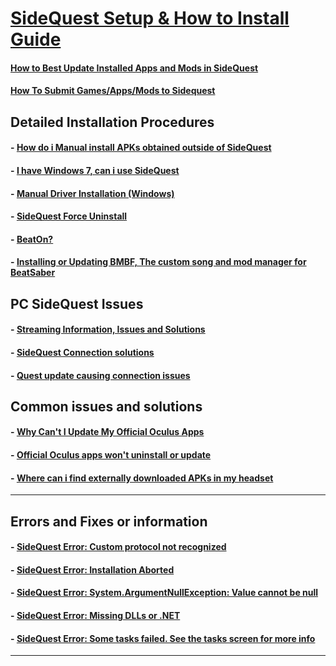 # [SideQuest Setup & How to Install Guide](https://github.com/the-expanse/SideQuest/wiki/SideQuest-Setup-&-How-To-install)

#### [How to Best Update Installed Apps and Mods in SideQuest](https://github.com/the-expanse/SideQuest/wiki/How-to-Auto-Update-app's-and-mods)

#### [How To Submit Games/Apps/Mods to Sidequest](https://github.com/the-expanse/SideQuest/wiki/How-To-Submit-Games)

**Detailed Installation Procedures**
---

#### - [How do i Manual install APKs obtained outside of SideQuest](https://github.com/the-expanse/SideQuest/wiki/How-can-i-manually-install-apps)

#### - [I have Windows 7, can i use SideQuest](https://github.com/the-expanse/SideQuest/wiki/Windows-7-Support)

#### - [Manual Driver Installation (Windows)](https://github.com/the-expanse/SideQuest/wiki/SideQuest-driver-Re-installation)

#### - [SideQuest Force Uninstall](https://github.com/the-expanse/SideQuest/wiki/Force-Uninstaller-for-SideQuest)

#### - [BeatOn?](https://github.com/the-expanse/SideQuest/wiki/BMBF#beat-on-has-long-since-been-discontinued-bmbf-is-what-has-replaced-it)

#### - [Installing or Updating BMBF, The custom song and mod manager for BeatSaber](https://github.com/the-expanse/SideQuest/wiki/BMBF)

**PC SideQuest Issues**
---

#### - [Streaming Information, Issues and Solutions](https://github.com/the-expanse/SideQuest/wiki/Streaming-With-SideQuest)

#### - [SideQuest Connection solutions](https://github.com/the-expanse/SideQuest/wiki/I-am-having-issues-Connecting-,-what-do-i-do%3F)

#### - [Quest update causing connection issues](https://github.com/the-expanse/SideQuest/wiki/Updated-my-Quest-recently-and-now-it-won%27t-connect-to-SideQuest)


**Common issues and solutions**
---

#### - [Why Can't I Update My Official Oculus Apps](https://github.com/the-expanse/SideQuest/wiki/Why-can't-i-update-my-Official-Oculus-Apps)

#### - [Official Oculus apps won't uninstall or update](https://github.com/the-expanse/SideQuest/wiki/.My-apps-won't-uninstall-what's-wrong%3F)

#### - [ Where can i find externally downloaded APKs in my headset](https://github.com/the-expanse/SideQuest/wiki/How-to-use-2D-APKs-such-as-phone-Apps-from-outside-of-Sidequest)
---

**Errors and Fixes or information**
---

#### - [SideQuest Error: Custom protocol not recognized](https://github.com/the-expanse/SideQuest/wiki/Custom-protocol-not-recognized)

#### - [SideQuest Error: Installation Aborted](https://github.com/the-expanse/SideQuest/wiki/Installation-Aborted)

#### - [SideQuest Error: System.ArgumentNullException: Value cannot be null](https://github.com/the-expanse/SideQuest/wiki/System.ArgumentNullException:-Value-cannot-be-null.)

#### - [SideQuest Error: Missing DLLs or .NET ](https://github.com/the-expanse/SideQuest/wiki/Have-a-.NET-Error-or-a-missing-.DLL-(Windows-8))

#### - [SideQuest Error: Some tasks failed. See the tasks screen for more info](https://github.com/the-expanse/SideQuest/wiki/The-Queue-System)
---
